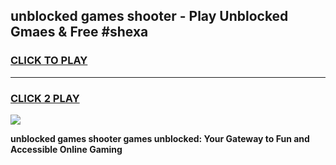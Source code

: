 
## unblocked games shooter - Play Unblocked Gmaes & Free #shexa
<h3>
<a href="https://premium.freeplayer.one?title=unblocked_games_shooter&ref=01M">CLICK TO PLAY</a></h3>
<hr>

<h3>
<a href="https://premium.freeplayer.one?title=unblocked_games_shooter&ref=01M">CLICK 2 PLAY</a>
  
</h3>

<a href="https://premium.freeplayer.one?title=unblocked_games_shooter&ref=01M"><img src="https://clearcache.store/games.png"></a>


**unblocked games shooter games unblocked: Your Gateway to Fun and Accessible Online Gaming**

